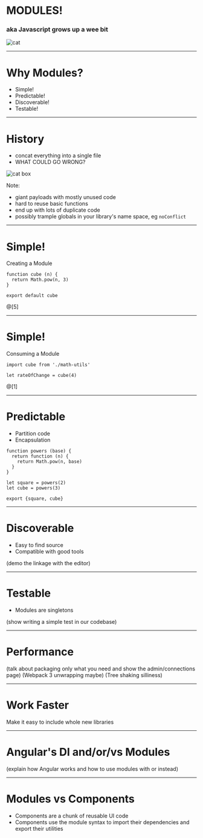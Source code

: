 # MODULES!
### aka Javascript grows up a wee bit

![cat](https://media.giphy.com/media/Sjj8NXm7E10qs/giphy.gif)

---

# Why Modules?
* Simple!
* Predictable!
* Discoverable!
* Testable!

---

# History

* concat everything into a single file
* WHAT COULD GO WRONG?

![cat box](https://media.giphy.com/media/56xijcnShy5sA/giphy.gif)

Note:
* giant payloads with mostly unused code
* hard to reuse basic functions
* end up with lots of duplicate code
* possibly trample globals in your library's name space, eg `noConflict`

---
# Simple!

Creating a Module
```
function cube (n) { 
  return Math.pow(n, 3)
}

export default cube
```
@[5]

---
# Simple!

Consuming a Module

```
import cube from './math-utils'

let rateOfChange = cube(4)
```
@[1]

---

# Predictable
  * Partition code
  * Encapsulation

```
function powers (base) {
  return function (n) {
    return Math.pow(n, base)    
  }
}

let square = powers(2)
let cube = powers(3)

export {square, cube}
```

---

# Discoverable
 * Easy to find source
 * Compatible with good tools

(demo the linkage with the editor)

--- 

# Testable
* Modules are singletons

(show writing a simple test in our codebase)

---

# Performance

(talk about packaging only what you need and show the admin/connections page)
(Webpack 3 unwrapping maybe)
(Tree shaking silliness)

---

# Work Faster

Make it easy to include whole new libraries

---

# Angular's DI and/or/vs Modules

(explain how Angular works and how to use modules with or instead)

---

# Modules vs Components

* Components are a chunk of reusable UI code
* Components use the module syntax to import their dependencies and export their utilities
